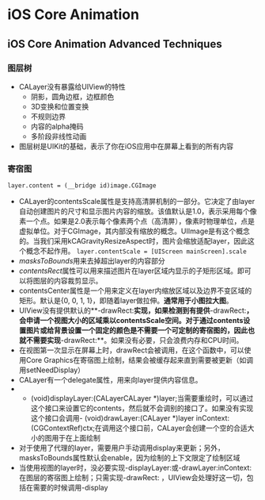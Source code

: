 # iOS Core Animation
## iOS Core Animation Advanced Techniques
### 图层树
* CALayer没有暴露给UIView的特性
	* 阴影，圆角边框，边框颜色
	* 3D变换和位置变换
	* 不规则边界
	* 内容的alpha掩码
	* 多阶段非线性动画
* 图层树是UIKit的基础，表示了你在iOS应用中在屏幕上看到的所有内容

### 寄宿图
` layer.content = (__bridge id)image.CGImage `
* CALayer的contentsScale属性是支持高清屏机制的一部分。它决定了由layer自动创建图片的尺寸和显示图片内容的缩放。该值默认是1.0，表示采用每个像素一个点。如果是2.0表示每个像素两个点（高清屏），像素时物理单位，点是虚拟单位。对于CGImage，其内部没有缩放的概念。UIImage是有这个概念的。当我们采用kCAGravityResizeAspect时，图片会缩放适配layer，因此这个概念不起作用。
` layer.contentScale = [UIScreen mainScreen].scale `
* *masksToBounds*用来去掉超出layer的内容部分
* *contentsRect*属性可以用来描述图片在layer区域内显示的子矩形区域。即可以将图层的内容裁剪显示。
* contentsCenter属性是一个用来定义在layer内缩放区域以及边界不变区域的矩形。默认是{0, 0, 1, 1}，即随着layer做拉伸。**通常用于小图拉大图**。
* UIView没有提供默认的**-drawRect:**实现，如果检测到有提供**-drawRect:**，会申请一个视图大小的区域乘以contentsScale空间。对于通过contents设置图片或给背景设置一个固定的颜色是不需要一个可定制的寄宿图的，因此也就不需要实现**-drawRect:**。如果没有必要，只会浪费内存和CPU时间。
* 在视图第一次显示在屏幕上时，drawRect会被调用，在这个函数中，可以使用Core Graphics在寄宿图上绘制，结果会被缓存起来直到需要被更新（如调用setNeedDisplay）
* CALayer有一个delegate属性，用来向layer提供内容信息。
* - (void)displayLayer:(CALayerCALayer *)layer;当需要重绘时，可以通过这个接口来设置它的contents，然后就不会调别的接口了。如果没有实现这个接口会调用- (void)drawLayer:(CALayer *)layer inContext:(CGContextRef)ctx;在调用这个接口前，CALayer会创建一个空的合适大小的图用于在上面绘制
* 对于使用了代理的layer，需要用户手动调用display来更新；另外，masksToBounds属性默认会enable，因为绘制的上下文限定了绘制区域
* 当使用视图的layer时，没必要实现-displayLayer:或-drawLayer:inContext:在图层的寄宿图上绘制；只需实现-drawRect: ，UIView会处理好这一切，包括在需要的时候调用-display
